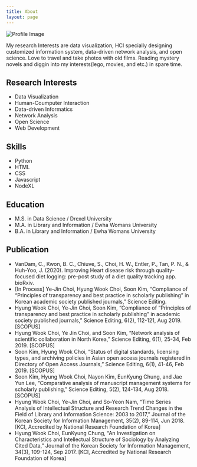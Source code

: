 ```yaml
---
title: About
layout: page
---
```

![Profile Image]({{site.url}}/{{site.picture}})

<p>My research Interests are data visualization, HCI specially designing customized information system, data-driven network analysis, and open science. Love to travel and take photos with old films. Reading mystery novels and diggin into my interests(lego, movies, and etc.) in spare time.</p>
<h2>Research Interests</h2>
<ul class="skill-list">
  <li>Data Visualization</li>
	<li>Human-Coumputer Interaction</li>
	<li>Data-driven Informatics</li>
	<li>Network Analysis</li>
  <li>Open Science</li>
  <li>Web Development</li>
</ul>


<h2>Skills</h2>
<ul class="skill-list">  
	<li>Python</li> 
  <li>HTML</li>  
	<li>CSS</li>  
	<li>Javascript</li> 
	<li>NodeXL</li>
</ul>
<h2>Education</h2>
<ul>
	<li>M.S. in Data Science / Drexel University</li>
	<li>M.A. in Library and Information / Ewha Womans University</li>
	<li>B.A. in Library and Information / Ewha Womans University</li>
</ul>

<h2>Publication</h2>
<ul>
	<li>VanDam, C., Kwon, B. C., Chiuve, S., Choi, H. W., Entler, P., Tan, P. N., & Huh-Yoo, J. (2020). Improving Heart disease risk through quality-focused diet logging: pre-post study of a diet quality tracking app. bioRxiv.</li>
  <li>[In Process] Ye-Jin Choi, Hyung Wook Choi, Soon Kim, “Compliance of “Principles of transparency and best practice in scholarly publishing” in Korean academic society published journals,” Science Editing.</li>
  <li>Hyung Wook Choi, Ye-Jin Choi, Soon Kim, “Compliance of “Principles of transparency and best practice in scholarly publishing” in academic society published journals,” Science Editing, 6(2), 112-121, Aug 2019. [SCOPUS]</li>
	<li>Hyung Wook Choi, Ye Jin Choi, and Soon Kim, “Network analysis of scientific collaboration in North Korea,” Science Editing, 6(1), 25-34, Feb 2019. [SCOPUS]</li>
	<li>Soon Kim, Hyung Wook Choi, “Status of digital standards, licensing types, and archiving policies in Asian open access journals registered in Directory of Open Access Journals,” Science Editing, 6(1), 41-46, Feb 2019. [SCOPUS]</li>
  <li>Soon Kim, Hyung Wook Choi, Nayon Kim, EunKyung Chung, and Jae Yun Lee, “Comparative analysis of manuscript management systems for scholarly publishing,” Science Editing, 5(2), 124-134, Aug 2018. [SCOPUS]</li>
  <li>Hyung Wook Choi, Ye-Jin Choi, and So-Yeon Nam, “Time Series Analysis of Intellectual Structure and Research Trend Changes in the Field of Library and Information Science: 2003 to 2017,” Journal of the Korean Society for Information Management, 35(2), 89-114, Jun 2018. [KCI, Accredited by National Research Foundation of Korea]</li>
  <li>Hyung Wook Choi, EunKyung Chung, “An Investigation on Characteristics and Intellectual Structure of Sociology by Analyzing Cited Data,” Journal of the Korean Society for Information Management, 34(3), 109-124, Sep 2017. [KCI, Accredited by National Research Foundation of Korea]</li>
</ul>